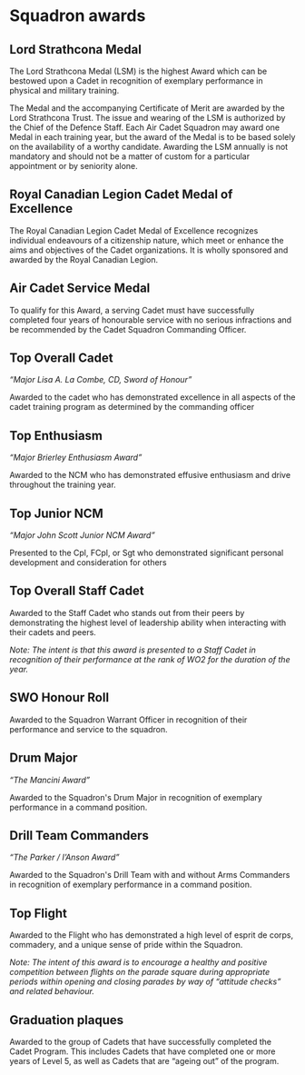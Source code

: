 # Squadron awards

## Lord Strathcona Medal

The Lord Strathcona Medal \(LSM\) is the highest Award which can be bestowed upon a Cadet in recognition of exemplary performance in physical and military training.

The Medal and the accompanying Certificate of Merit are awarded by the Lord Strathcona Trust. The issue and wearing of the LSM is authorized by the Chief of the Defence Staff. Each Air Cadet Squadron may award one Medal in each training year, but the award of the Medal is to be based solely on the availability of a worthy candidate. Awarding the LSM annually is not mandatory and should not be a matter of custom for a particular appointment or by seniority alone.

## Royal Canadian Legion Cadet Medal of Excellence

The Royal Canadian Legion Cadet Medal of Excellence recognizes individual endeavours of a citizenship nature, which meet or enhance the aims and objectives of the Cadet organizations. It is wholly sponsored and awarded by the Royal Canadian Legion.

## Air Cadet Service Medal

To qualify for this Award, a serving Cadet must have successfully completed four years of honourable service with no serious infractions and be recommended by the Cadet Squadron Commanding Officer.

## Top Overall Cadet

_“Major Lisa A. La Combe, CD, Sword of Honour”_

Awarded to the cadet who has demonstrated excellence in all aspects of the cadet training program as determined by the commanding officer

## Top Enthusiasm

_“Major Brierley Enthusiasm Award”_

Awarded to the NCM who has demonstrated effusive enthusiasm and drive throughout the training year.

## Top Junior NCM

_“Major John Scott Junior NCM Award”_

Presented to the Cpl, FCpl, or Sgt who demonstrated significant personal development and consideration for others

## Top Overall Staff Cadet

Awarded to the Staff Cadet who stands out from their peers by demonstrating the highest level of leadership ability when interacting with their cadets and peers.

_Note: The intent is that this award is presented to a Staff Cadet in recognition of their performance at the rank of WO2 for the duration of the year._

## SWO Honour Roll

Awarded to the Squadron Warrant Officer in recognition of their performance and service to the squadron.

## Drum Major

_“The Mancini Award”_

Awarded to the Squadron's Drum Major in recognition of exemplary performance in a command position.

## Drill Team Commanders

_“The Parker / I’Anson Award”_

Awarded to the Squadron's Drill Team with and without Arms Commanders in recognition of exemplary performance in a command position.

## Top Flight

Awarded to the Flight who has demonstrated a high level of esprit de corps, commadery, and a unique sense of pride within the Squadron. 

_Note: The intent of this award is to encourage a healthy and positive competition between flights on the parade square during appropriate periods within opening and closing parades by way of “attitude checks” and related behaviour._

## Graduation plaques

Awarded to the group of Cadets that have successfully completed the Cadet Program. This includes Cadets that have completed one or more years of Level 5, as well as Cadets that are “ageing out” of the program. 



